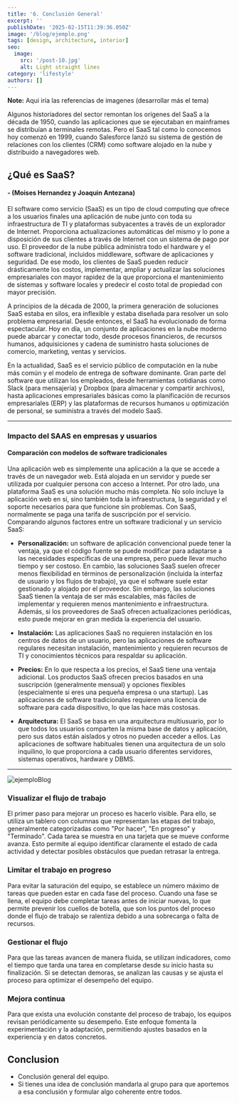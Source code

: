 ```yaml
---
title: '6. Conclusión General'
excerpt: ''
publishDate: '2025-02-15T11:39:36.050Z'
image: '/blog/ejemplo.png'
tags: [design, architecture, interior]
seo:
  image:
    src: '/post-10.jpg'
    alt: Light straight lines
category: 'lifestyle'
authors: []
---
```


**Note:** Aqui iria las referencias de imagenes (desarrollar más el tema)

Algunos historiadores del sector remontan los orígenes del SaaS a la década de 1950, cuando las aplicaciones que se ejecutaban en mainframes se distribuían a terminales remotas. Pero el SaaS tal como lo conocemos hoy comenzó en 1999, cuando Salesforce lanzó su sistema de gestión de relaciones con los clientes (CRM) como software alojado en la nube y distribuido a navegadores web.

## **¿Qué es SaaS?**

#### **- (Moises Hernandez y Joaquin Antezana)**

El software como servicio (SaaS) es un tipo de cloud computing que ofrece a los usuarios finales una aplicación de nube junto con toda su infraestructura de TI y plataformas subyacentes a través de un explorador de Internet. Proporciona actualizaciones automáticas del mismo y lo pone a disposición de sus clientes a través de Internet con un sistema de pago por uso. El proveedor de la nube pública administra todo el hardware y el software tradicional, incluidos middleware, software de aplicaciones y seguridad. De ese modo, los clientes de SaaS pueden reducir drásticamente los costos, implementar, ampliar y actualizar las soluciones empresariales con mayor rapidez de la que proporciona el mantenimiento de sistemas y software locales y predecir el costo total de propiedad con mayor precisión.

A principios de la década de 2000, la primera generación de soluciones SaaS estaba en silos, era inflexible y estaba diseñada para resolver un solo problema empresarial. Desde entonces, el SaaS ha evolucionado de forma espectacular. Hoy en día, un conjunto de aplicaciones en la nube moderno puede abarcar y conectar todo, desde procesos financieros, de recursos humanos, adquisiciones y cadena de suministro hasta soluciones de comercio, marketing, ventas y servicios.

En la actualidad, SaaS es el servicio público de computación en la nube más común y el modelo de entrega de software dominante. Gran parte del software que utilizan los empleados, desde herramientas cotidianas como Slack (para mensajería) y Dropbox (para almacenar y compartir archivos), hasta aplicaciones empresariales básicas como la planificación de recursos empresariales (ERP) y las plataformas de recursos humanos u optimización de personal, se suministra a través del modelo SaaS.

---

### **Impacto del SAAS en empresas y usuarios**

#### **Comparación con modelos de software tradicionales**

Una aplicación web es simplemente una aplicación a la que se accede a través de un navegador web. Está alojada en un servidor y puede ser utilizada por cualquier persona con acceso a Internet. Por otro lado, una plataforma SaaS es una solución mucho más completa. No solo incluye la aplicación web en sí, sino también toda la infraestructura, la seguridad y el soporte necesarios para que funcione sin problemas. Con SaaS, normalmente se paga una tarifa de suscripción por el servicio.  
Comparando algunos factores entre un software tradicional y un servicio SaaS:

- **Personalización:** un software de aplicación convencional puede tener la ventaja, ya que el código fuente se puede modificar para adaptarse a las necesidades específicas de una empresa, pero puede llevar mucho tiempo y ser costoso. En cambio, las soluciones SaaS suelen ofrecer menos flexibilidad en términos de personalización (incluida la interfaz de usuario y los flujos de trabajo), ya que el software suele estar gestionado y alojado por el proveedor. Sin embargo, las soluciones SaaS tienen la ventaja de ser más escalables, más fáciles de implementar y requieren menos mantenimiento e infraestructura. Además, si los proveedores de SaaS ofrecen actualizaciones periódicas, esto puede mejorar en gran medida la experiencia del usuario.

- **Instalación:** Las aplicaciones SaaS no requieren instalación en los centros de datos de un usuario, pero las aplicaciones de software regulares necesitan instalación, mantenimiento y requieren recursos de TI y conocimientos técnicos para respaldar su aplicación.

- **Precios:** En lo que respecta a los precios, el SaaS tiene una ventaja adicional. Los productos SaaS ofrecen precios basados en una suscripción (generalmente mensual) y opciones flexibles (especialmente si eres una pequeña empresa o una startup).
  Las aplicaciones de software tradicionales requieren una licencia de software para cada dispositivo, lo que las hace más costosas.

- **Arquitectura:** El SaaS se basa en una arquitectura multiusuario, por lo que todos los usuarios comparten la misma base de datos y aplicación, pero sus datos están aislados y otros no pueden acceder a ellos. Las aplicaciones de software habituales tienen una arquitectura de un solo inquilino, lo que proporciona a cada usuario diferentes servidores, sistemas operativos, hardware y DBMS.

---

![ejemploBlog](/Imagen1ejemplo.png)

### **Visualizar el flujo de trabajo**

El primer paso para mejorar un proceso es hacerlo visible. Para ello, se utiliza un tablero con columnas que representan las etapas del trabajo, generalmente categorizadas como "Por hacer", "En progreso" y "Terminado". Cada tarea se muestra en una tarjeta que se mueve conforme avanza. Esto permite al equipo identificar claramente el estado de cada actividad y detectar posibles obstáculos que puedan retrasar la entrega.

### **Limitar el trabajo en progreso**

Para evitar la saturación del equipo, se establece un número máximo de tareas que pueden estar en cada fase del proceso. Cuando una fase se llena, el equipo debe completar tareas antes de iniciar nuevas, lo que permite prevenir los cuellos de botella, que son los puntos del proceso donde el flujo de trabajo se ralentiza debido a una sobrecarga o falta de recursos.

### **Gestionar el flujo**

Para que las tareas avancen de manera fluida, se utilizan indicadores, como el tiempo que tarda una tarea en completarse desde su inicio hasta su finalización. Si se detectan demoras, se analizan las causas y se ajusta el proceso para optimizar el desempeño del equipo.

### **Mejora continua**

Para que exista una evolución constante del proceso de trabajo, los equipos revisan periódicamente su desempeño. Este enfoque fomenta la experimentación y la adaptación, permitiendo ajustes basados en la experiencia y en datos concretos.

## Conclusion

- Conclusión general del equipo.
- Si tienes una idea de conclusión mandarla al grupo para que aportemos a esa conclusión y formular algo coherente entre todos.
